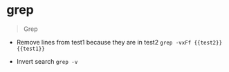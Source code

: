 # grep

> Grep

- Remove lines from test1 because they are in test2
`grep -vxFf {{test2}} {{test1}}`

- Invert search
`grep -v`
